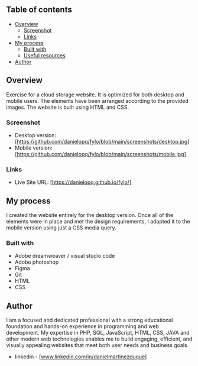 

## Table of contents

- [Overview](#overview)
  - [Screenshot](#screenshot)
  - [Links](#links)
- [My process](#my-process)
  - [Built with](#built-with)
  - [Useful resources](#useful-resources)
- [Author](#author)


## Overview

Exercise for a cloud storage website. It is optimized for both desktop and mobile users. The elements have been arranged according to the provided images. The website is built using HTML and CSS.


### Screenshot

- Desktop version: [https://github.com/danielopq/fylo/blob/main/screenshots/desktop.jpg]
- Mobile version: [https://github.com/danielopq/fylo/blob/main/screenshots/mobile.jpg]


### Links

- Live Site URL: [https://danielopq.github.io/fylo/]

## My process

I created the website entirely for the desktop version. Once all of the elements were in place and met the design requirements, I adapted it to the mobile version using just a CSS media query.

### Built with

- Adobe dreamweaver / visual studio code
- Adobe photoshop
- Figma
- Git
- HTML
- CSS

## Author

I am a focused and dedicated professional with a strong educational foundation and hands-on experience in programming and web development. My expertise in PHP, SQL, JavaScript, HTML, CSS, JAVA and other modern web technologies enables me to build engaging, efficient, and visually appealing websites that meet both user needs and business goals.

- linkedin - [www.linkedin.com/in/danielmartinezduque]

